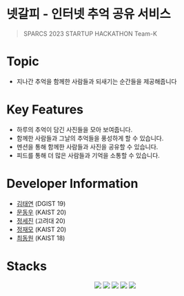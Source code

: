 # 넷갈피 - 인터넷 추억 공유 서비스
> SPARCS 2023 STARTUP HACKATHON Team-K

# Topic
* 지나간 추억을 함께한 사람들과 되새기는 순간들을 제공해줍니다

# Key Features
* 하루의 추억이 담긴 사진들을 모아 보여줍니다.
* 함께한 사람들과 그날의 추억들을 풍성하게 할 수 있습니다.
* 멘션을 통해 함께한 사람들과 사진을 공유할 수 있습니다.
* 피드를 통해 더 많은 사람들과 기억을 소통할 수 있습니다.

# Developer Information
* [김태연](https://github.com/tykim5931) (DGIST 19)
* [문동우](https://github.com/snaoyam) (KAIST 20)
* [정세진](https://github.com/asjay18) (고려대 20)
* [정재모](http://github.com/JaemoJeong) (KAIST 20)
* [최동원](http://github.com/chlehdwon) (KAIST 18)

# Stacks
<div align=center> 
<img src="https://img.shields.io/badge/flutter-02569B?style=for-the-badge&logo=flutter&logoColor=white">
<img src="https://img.shields.io/badge/firebase-FFCA28?style=for-the-badge&logo=firebase&logoColor=white">
<img src="https://img.shields.io/badge/github-181717?style=for-the-badge&logo=github&logoColor=white">
<img src="https://img.shields.io/badge/notion-000000?style=for-the-badge&logo=notion&logoColor=white">
<img src="https://img.shields.io/badge/figma-F24E1E?style=for-the-badge&logo=figma&logoColor=white">
</div>

